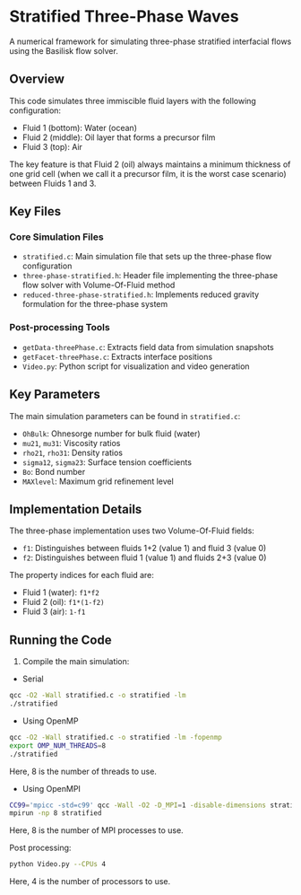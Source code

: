 # Stratified Three-Phase Waves

A numerical framework for simulating three-phase stratified interfacial flows using the Basilisk flow solver.

## Overview

This code simulates three immiscible fluid layers with the following configuration:
- Fluid 1 (bottom): Water (ocean)
- Fluid 2 (middle): Oil layer that forms a precursor film
- Fluid 3 (top): Air

The key feature is that Fluid 2 (oil) always maintains a minimum thickness of one grid cell (when we call it a precursor film, it is the worst case scenario) between Fluids 1 and 3.

## Key Files

### Core Simulation Files
- `stratified.c`: Main simulation file that sets up the three-phase flow configuration
- `three-phase-stratified.h`: Header file implementing the three-phase flow solver with Volume-Of-Fluid method
- `reduced-three-phase-stratified.h`: Implements reduced gravity formulation for the three-phase system

### Post-processing Tools
- `getData-threePhase.c`: Extracts field data from simulation snapshots
- `getFacet-threePhase.c`: Extracts interface positions
- `Video.py`: Python script for visualization and video generation

## Key Parameters

The main simulation parameters can be found in `stratified.c`:
- `OhBulk`: Ohnesorge number for bulk fluid (water)
- `mu21`, `mu31`: Viscosity ratios
- `rho21`, `rho31`: Density ratios
- `sigma12`, `sigma23`: Surface tension coefficients
- `Bo`: Bond number
- `MAXlevel`: Maximum grid refinement level

## Implementation Details

The three-phase implementation uses two Volume-Of-Fluid fields:
- `f1`: Distinguishes between fluids 1+2 (value 1) and fluid 3 (value 0)
- `f2`: Distinguishes between fluid 1 (value 1) and fluids 2+3 (value 0)

The property indices for each fluid are:
- Fluid 1 (water): `f1*f2`
- Fluid 2 (oil): `f1*(1-f2)`
- Fluid 3 (air): `1-f1`



## Running the Code

1. Compile the main simulation:

- Serial
```bash
qcc -O2 -Wall stratified.c -o stratified -lm
./stratified
```

- Using OpenMP
```bash
qcc -O2 -Wall stratified.c -o stratified -lm -fopenmp
export OMP_NUM_THREADS=8
./stratified
```

Here, 8 is the number of threads to use. 

- Using OpenMPI
```bash
CC99='mpicc -std=c99' qcc -Wall -O2 -D_MPI=1 -disable-dimensions stratified.c -o stratified -lm 
mpirun -np 8 stratified
```

Here, 8 is the number of MPI processes to use.

Post processing: 

```bash
python Video.py --CPUs 4
```

Here, 4 is the number of processors to use.
